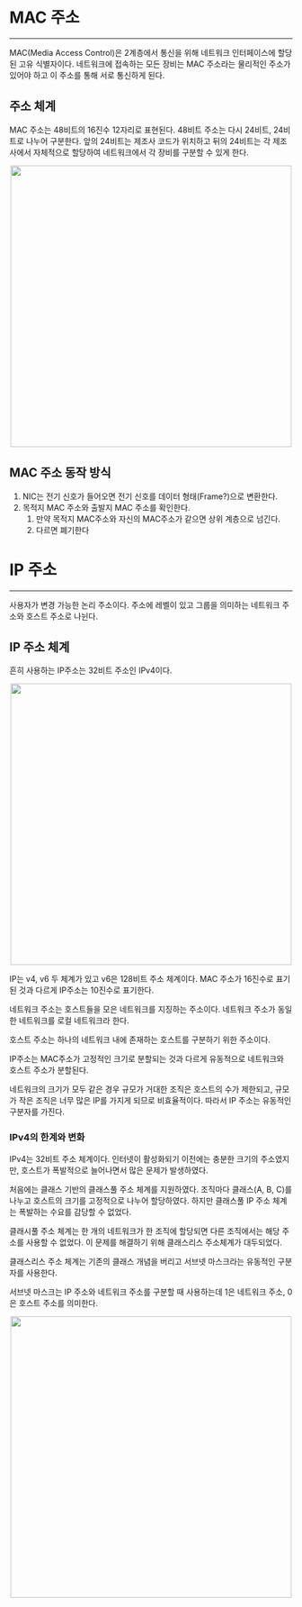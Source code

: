 # MAC 주소
---

MAC(Media Access Control)은 2계층에서 통신을 위해 네트워크 인터페이스에 할당된 고유 식별자이다. 네트워크에 접속하는 모든 장비는 MAC 주소라는 물리적인 주소가 있어야 하고 이 주소를 통해 서로 통신하게 된다.

## 주소 체계
MAC 주소는 48비트의 16진수 12자리로 표현된다. 48비트 주소는 다시 24비트, 24비트로 나누어 구분한다. 앞의 24비트는 제조사 코드가 위치하고 뒤의 24비트는 각 제조사에서 자체적으로 할당하여 네트워크에서 각 장비를 구분할 수 있게 한다.

<p align=middle>
    <img src=https://user-images.githubusercontent.com/60502370/140734033-e836c01f-a2f4-48d0-8b07-7a98e9645e97.png width=500>
</p>

## MAC 주소 동작 방식
1. NIC는 전기 신호가 들어오면 전기 신호를 데이터 형태(Frame?)으로 변환한다.
2. 목적지 MAC 주소와 출발지 MAC 주소를 확인한다.
   1. 만약 목적지 MAC주소와 자신의 MAC주소가 같으면 상위 계층으로 넘긴다.
   2. 다르면 폐기한다

# IP 주소
----
사용자가 변경 가능한 논리 주소이다. 주소에 레벨이 있고 그룹을 의미하는 네트워크 주소와 호스트 주소로 나뉜다.

## IP 주소 체계
흔히 사용하는 IP주소는 32비트 주소인 IPv4이다.
<p align=middle>
    <img src=https://user-images.githubusercontent.com/60502370/140734693-6256d764-3fb6-4985-be96-0c093ab6d774.png width=500>
</p>

IP는 v4, v6 두 체계가 있고 v6은 128비트 주소 체계이다. MAC 주소가 16진수로 표기된 것과 다르게 IP주소는 10진수로 표기한다.

네트워크 주소는 호스트들을 모은 네트워크를 지징하는 주소이다. 네트워크 주소가 동일한 네트워크를 로컬 네트워크라 한다.

호스트 주소는 하나의 네트워크 내에 존재하는 호스트를 구분하기 위한 주소이다.

IP주소는 MAC주소가 고정적인 크기로 분할되는 것과 다르게 유동적으로 네트워크와 호스트 주소가 분할된다.

네트워크의 크기가 모두 같은 경우 규모가 거대한 조직은 호스트의 수가 제한되고, 규모가 작은 조직은 너무 많은 IP를 가지게 되므로 비효율적이다. 따라서 IP 주소는 유동적인 구분자를 가진다.

### IPv4의 한계와 변화
IPv4는 32비트 주소 체계이다. 인터넷이 활성화되기 이전에는 충분한 크기의 주소였지만, 호스트가 폭발적으로 늘어나면서 많은 문제가 발생하였다.

처음에는 클래스 기반의 클래스풀 주소 체계를 지원하였다. 조직마다 클래스(A, B, C)를 나누고 호스트의 크기를 고정적으로 나누어 할당하였다. 하지만 클래스풀 IP 주소 체계는 폭발하는 수요를 감당할 수 없었다.

클래시풀 주소 체계는 한 개의 네트워크가 한 조직에 할당되면 다른 조직에서는 해당 주소를 사용할 수 없었다. 이 문제를 해결하기 위해 클래스리스 주소체계가 대두되었다.

클래스리스 주소 체계는 기존의 클래스 개념을 버리고 서브넷 마스크라는 유동적인 구분자를 사용한다.

서브넷 마스크는 IP 주소와 네트워크 주소를 구분할 때 사용하는데 1은 네트워크 주소, 0은 호스트 주소를 의미한다.

<p align=middle>
    <img src=https://user-images.githubusercontent.com/60502370/140736489-ea519668-cdd2-4046-b281-46065dd5d408.png width=500>
</p>